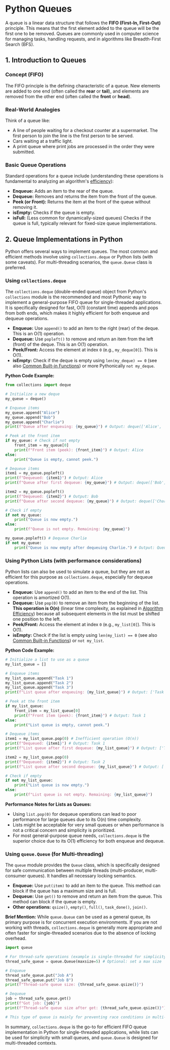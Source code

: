 # Python Queues

A queue is a linear data structure that follows the **FIFO (First-In, First-Out)** principle. This means that the first element added to the queue will be the first one to be removed. Queues are commonly used in computer science for managing tasks, handling requests, and in algorithms like Breadth-First Search (BFS).

## 1. Introduction to Queues

### Concept (FIFO)
The FIFO principle is the defining characteristic of a queue. New elements are added to one end (often called the **rear** or **tail**), and elements are removed from the other end (often called the **front** or **head**).

### Real-World Analogies
Think of a queue like:
*   A line of people waiting for a checkout counter at a supermarket. The first person to join the line is the first person to be served.
*   Cars waiting at a traffic light.
*   A print queue where print jobs are processed in the order they were submitted.

### Basic Queue Operations
Standard operations for a queue include (understanding these operations is fundamental to analyzing an algorithm's [efficiency](../../algorithms/efficiency.md)):
*   **Enqueue:** Adds an item to the rear of the queue.
*   **Dequeue:** Removes and returns the item from the front of the queue.
*   **Peek (or Front):** Returns the item at the front of the queue without removing it.
*   **isEmpty:** Checks if the queue is empty.
*   **isFull:** (Less common for dynamically-sized queues) Checks if the queue is full, typically relevant for fixed-size queue implementations.

## 2. Queue Implementations in Python

Python offers several ways to implement queues. The most common and efficient methods involve using `collections.deque` or Python lists (with some caveats). For multi-threading scenarios, the `queue.Queue` class is preferred.

### Using `collections.deque`
The `collections.deque` (double-ended queue) object from Python's `collections` module is the recommended and most Pythonic way to implement a general-purpose FIFO queue for single-threaded applications. It is specifically designed for fast, O(1) (constant time) appends and pops from both ends, which makes it highly efficient for both enqueue and dequeue operations.

*   **Enqueue:** Use `append()` to add an item to the right (rear) of the deque. This is an O(1) operation.
*   **Dequeue:** Use `popleft()` to remove and return an item from the left (front) of the deque. This is an O(1) operation.
*   **Peek/Front:** Access the element at index `0` (e.g., `my_deque[0]`). This is O(1).
*   **isEmpty:** Check if the deque is empty using `len(my_deque) == 0` (see also [Common Built-in Functions](./dictionary.md#common-built-in-functions)) or more Pythonically `not my_deque`.

**Python Code Example:**

```python
from collections import deque

# Initialize a new deque
my_queue = deque()

# Enqueue items
my_queue.append("Alice")
my_queue.append("Bob")
my_queue.append("Charlie")
print(f"Queue after enqueuing: {my_queue}") # Output: deque(['Alice', 'Bob', 'Charlie'])

# Peek at the front item
if my_queue: # Check if not empty
    front_item = my_queue[0]
    print(f"Front item (peek): {front_item}") # Output: Alice
else:
    print("Queue is empty, cannot peek.")

# Dequeue items
item1 = my_queue.popleft()
print(f"Dequeued: {item1}") # Output: Alice
print(f"Queue after first dequeue: {my_queue}") # Output: deque(['Bob', 'Charlie'])

item2 = my_queue.popleft()
print(f"Dequeued: {item2}") # Output: Bob
print(f"Queue after second dequeue: {my_queue}") # Output: deque(['Charlie'])

# Check if empty
if not my_queue:
    print("Queue is now empty.")
else:
    print(f"Queue is not empty. Remaining: {my_queue}")

my_queue.popleft() # Dequeue Charlie
if not my_queue:
    print("Queue is now empty after dequeuing Charlie.") # Output: Queue is now empty...
```

### Using Python Lists (with performance considerations)
Python lists can also be used to simulate a queue, but they are not as efficient for this purpose as `collections.deque`, especially for dequeue operations.

*   **Enqueue:** Use `append()` to add an item to the end of the list. This operation is amortized O(1).
*   **Dequeue:** Use `pop(0)` to remove an item from the beginning of the list. **This operation is O(n)** (linear time complexity, as explained in [Algorithm Efficiency](../../algorithms/efficiency.md#on---linear-time)) because all subsequent elements in the list must be shifted one position to the left.
*   **Peek/Front:** Access the element at index `0` (e.g., `my_list[0]`). This is O(1).
*   **isEmpty:** Check if the list is empty using `len(my_list) == 0` (see also [Common Built-in Functions](./dictionary.md#common-built-in-functions)) or `not my_list`.

**Python Code Example:**

```python
# Initialize a list to use as a queue
my_list_queue = []

# Enqueue items
my_list_queue.append("Task 1")
my_list_queue.append("Task 2")
my_list_queue.append("Task 3")
print(f"List queue after enqueuing: {my_list_queue}") # Output: ['Task 1', 'Task 2', 'Task 3']

# Peek at the front item
if my_list_queue:
    front_item = my_list_queue[0]
    print(f"Front item (peek): {front_item}") # Output: Task 1
else:
    print("List queue is empty, cannot peek.")

# Dequeue items
item1 = my_list_queue.pop(0) # Inefficient operation (O(n))
print(f"Dequeued: {item1}") # Output: Task 1
print(f"List queue after first dequeue: {my_list_queue}") # Output: ['Task 2', 'Task 3']

item2 = my_list_queue.pop(0)
print(f"Dequeued: {item2}") # Output: Task 2
print(f"List queue after second dequeue: {my_list_queue}") # Output: ['Task 3']

# Check if empty
if not my_list_queue:
    print("List queue is now empty.")
else:
    print(f"List queue is not empty. Remaining: {my_list_queue}")
```

**Performance Notes for Lists as Queues:**
*   Using `list.pop(0)` for dequeue operations can lead to poor performance for large queues due to its O(n) time complexity.
*   Lists might be acceptable for very small queues or when performance is not a critical concern and simplicity is prioritized.
*   For most general-purpose queue needs, `collections.deque` is the superior choice due to its O(1) efficiency for both enqueue and dequeue.

### Using `queue.Queue` (for Multi-threading)
The `queue` module provides the `Queue` class, which is specifically designed for safe communication between multiple threads (multi-producer, multi-consumer queues). It handles all necessary locking semantics.

*   **Enqueue:** Use `put(item)` to add an item to the queue. This method can block if the queue has a maximum size and is full.
*   **Dequeue:** Use `get()` to remove and return an item from the queue. This method can block if the queue is empty.
*   **Other operations:** `qsize()`, `empty()`, `full()`, `task_done()`, `join()`.

**Brief Mention:**
While `queue.Queue` can be used as a general queue, its primary purpose is for concurrent execution environments. If you are not working with threads, `collections.deque` is generally more appropriate and often faster for single-threaded scenarios due to the absence of locking overhead.

```python
import queue

# For thread-safe operations (example is single-threaded for simplicity)
thread_safe_queue = queue.Queue(maxsize=5) # Optional: set a max size

# Enqueue
thread_safe_queue.put("Job A")
thread_safe_queue.put("Job B")
print(f"Thread-safe queue size: {thread_safe_queue.qsize()}")

# Dequeue
job = thread_safe_queue.get()
print(f"Got job: {job}")
print(f"Thread-safe queue size after get: {thread_safe_queue.qsize()}")

# This type of queue is mainly for preventing race conditions in multi-threaded programs.
```

In summary, `collections.deque` is the go-to for efficient FIFO queue implementation in Python for single-threaded applications, while lists can be used for simplicity with small queues, and `queue.Queue` is designed for multi-threaded contexts.
